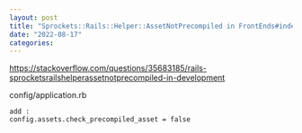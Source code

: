 ```yaml
---
layout: post
title: "Sprockets::Rails::Helper::AssetNotPrecompiled in FrontEnds#index"
date: "2022-08-17"
categories: 
---
```

<p><a href="https://stackoverflow.com/questions/35683185/rails-sprocketsrailshelperassetnotprecompiled-in-development">https://stackoverflow.com/questions/35683185/rails-sprocketsrailshelperassetnotprecompiled-in-development</a></p>

<p>config/application.rb</p>

<pre class="default s-code-block">
<code class="hljs language-ini"><span class="hljs-attr">add :
config.assets.check_precompiled_asset</span> = <span class="hljs-literal">false</span>
</code></pre>


